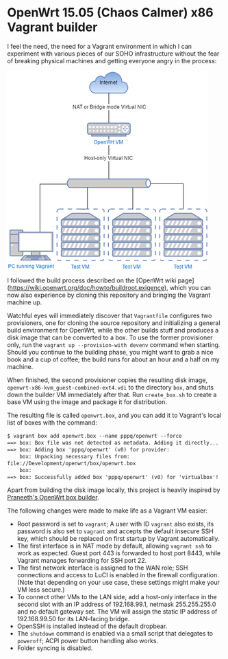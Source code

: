 # OpenWrt 15.05 (Chaos Calmer) x86 Vagrant builder

I feel the need, the need for a Vagrant environment in which I can experiment
with various pieces of our SOHO infrastructure without the fear of breaking
physical machines and getting everyone angry in the process:

![Network](network.png)

I followed the build process described on the [OpenWrt wiki page]
(https://wiki.openwrt.org/doc/howto/buildroot.exigence), which you can now also
experience by cloning this repository and bringing the Vagrant machine up.

Watchful eyes will immediately discover that `Vagrantfile` configures two 
provisioners, one for cloning the source repository and initializing a general
build environment for OpenWrt, while the other builds stuff and produces
a disk image that can be converted to a box. To use the former provisioner
only, run the `vagrant up --provision-with devenv` command when starting. 
Should you continue to the building phase, you might want to grab a nice book
and a cup of coffee; the build runs for about an hour and a half on my machine.

When finished, the second provisioner copies the resulting disk image, 
`openwrt-x86-kvm_guest-combined-ext4.vdi` to the directory `box`, and shuts 
down the builder VM immediately after that. Run `create_box.sh` to create a
base VM using the image and package it for distribution.

The resulting file is called `openwrt.box`, and you can add it to Vagrant's 
local list of boxes with the command:

```
$ vagrant box add openwrt.box --name pppq/openwrt --force
==> box: Box file was not detected as metadata. Adding it directly...
==> box: Adding box 'pppq/openwrt' (v0) for provider:
    box: Unpacking necessary files from: file://Development/openwrt/box/openwrt.box
    box:
==> box: Successfully added box 'pppq/openwrt' (v0) for 'virtualbox'!
```

Apart from building the disk image locally, this project is heavily inspired
by [Praneeth's OpenWrt box builder](https://github.com/lifeeth/openwrt-in-vagrant).

The following changes were made to make life as a Vagrant VM easier:

- Root password is set to `vagrant`; A user with ID `vagrant` also exists, its
password is also set to `vagrant` and accepts the default insecure SSH key,
which should be replaced on first startup by Vagrant automatically.
- The first interface is in NAT mode by default, allowing `vagrant ssh` to work
as expected. Guest port 443 is forwarded to host port 8443, while Vagrant 
manages forwarding for SSH port 22.
- The first network interface is assigned to the WAN role; SSH connections and 
access to LuCI is enabled in the firewall configuration. (Note that depending on
your use case, these settings might make your VM less secure.)
- To connect other VMs to the LAN side, add a host-only interface in the second
slot with an IP address of 192.168.99.1, netmask 255.255.255.0 and no default 
gateway set. The VM will assign the static IP address of 192.168.99.50 for its 
LAN-facing bridge.
- OpenSSH is installed instead of the default dropbear.
- The `shutdown` command is enabled via a small script that delegates to 
`poweroff`; ACPI power button handling also works.
- Folder syncing is disabled.
